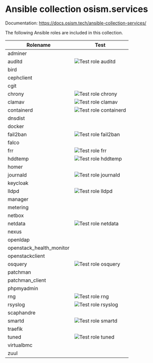 # Ansible collection osism.services

Documentation: https://docs.osism.tech/ansible-collection-services/

The following Ansible roles are included in this collection.

| Rolename                 | Test                                                                                                                       |
|--------------------------|----------------------------------------------------------------------------------------------------------------------------|
| adminer                  |                                                                                                                            |
| auditd                   | ![Test role auditd](https://github.com/osism/ansible-collection-services/workflows/Test%20role%20auditd/badge.svg)         |
| bird                     |                                                                                                                            |
| cephclient               |                                                                                                                            |
| cgit                     |                                                                                                                            |
| chrony                   | ![Test role chrony](https://github.com/osism/ansible-collection-services/workflows/Test%20role%20chrony/badge.svg)         |
| clamav                   | ![Test role clamav](https://github.com/osism/ansible-collection-services/workflows/Test%20role%20clamav/badge.svg)         |
| containerd               | ![Test role containerd](https://github.com/osism/ansible-collection-services/workflows/Test%20role%20containerd/badge.svg) |
| dnsdist                  |                                                                                                                            |
| docker                   |                                                                                                                            |
| fail2ban                 | ![Test role fail2ban](https://github.com/osism/ansible-collection-services/workflows/Test%20role%20fail2ban/badge.svg)     |
| falco                    |                                                                                                                            |
| frr                      | ![Test role frr](https://github.com/osism/ansible-collection-services/workflows/Test%20role%20frr/badge.svg)               |
| hddtemp                  | ![Test role hddtemp](https://github.com/osism/ansible-collection-services/workflows/Test%20role%20hddtemp/badge.svg)       |
| homer                    |                                                                                                                            |
| journald                 | ![Test role journald](https://github.com/osism/ansible-collection-services/workflows/Test%20role%20journald/badge.svg)     |
| keycloak                 |                                                                                                                            |
| lldpd                    | ![Test role lldpd](https://github.com/osism/ansible-collection-services/workflows/Test%20role%20lldpd/badge.svg)           |
| manager                  |                                                                                                                            |
| metering                 |                                                                                                                            |
| netbox                   |                                                                                                                            |
| netdata                  | ![Test role netdata](https://github.com/osism/ansible-collection-services/workflows/Test%20role%20netdata/badge.svg)       |
| nexus                    |                                                                                                                            |
| openldap                 |                                                                                                                            |
| openstack_health_monitor |                                                                                                                            |
| openstackclient          |                                                                                                                            |
| osquery                  | ![Test role osquery](https://github.com/osism/ansible-collection-services/workflows/Test%20role%20osquery/badge.svg)       |
| patchman                 |                                                                                                                            |
| patchman_client          |                                                                                                                            |
| phpmyadmin               |                                                                                                                            |
| rng                      | ![Test role rng](https://github.com/osism/ansible-collection-services/workflows/Test%20role%20rng/badge.svg)               |
| rsyslog                  | ![Test role rsyslog](https://github.com/osism/ansible-collection-services/workflows/Test%20role%20rsyslog/badge.svg)       |
| scaphandre               |                                                                                                                            |
| smartd                   | ![Test role smartd](https://github.com/osism/ansible-collection-services/workflows/Test%20role%20smartd/badge.svg)         |
| traefik                  |                                                                                                                            |
| tuned                    | ![Test role tuned](https://github.com/osism/ansible-collection-services/workflows/Test%20role%20tuned/badge.svg)           |
| virtualbmc               |                                                                                                                            |
| zuul                     |                                                                                                                            |
